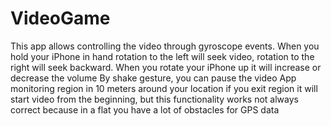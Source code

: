 # VideoGame

This app allows controlling the video through gyroscope events.
When you hold your iPhone in hand rotation to the left will seek video, rotation to the right will seek backward.
When you rotate your iPhone up it will increase or decrease the volume
By shake gesture, you can pause the video
App monitoring region in 10 meters around your location if you exit region it will start video from the beginning, but this functionality works not always correct because in a flat you have a lot of obstacles for GPS data
